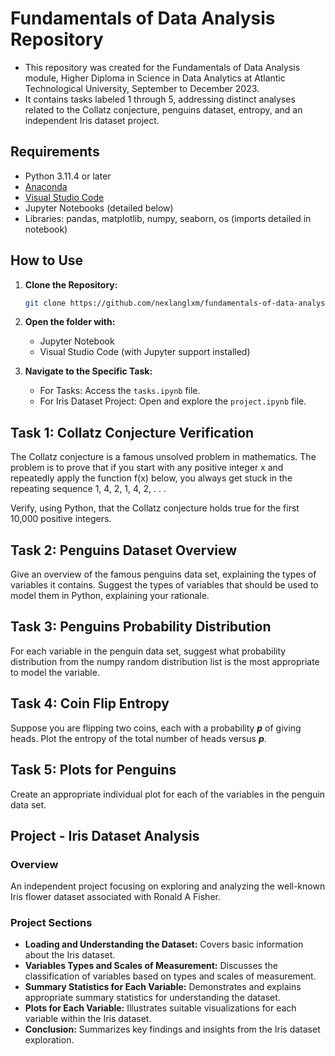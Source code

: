 # Fundamentals of Data Analysis Repository

- This repository was created for the Fundamentals of Data Analysis module, Higher Diploma in Science in Data Analytics at Atlantic Technological University, September to December 2023.
- It contains  tasks labeled  1 through 5, addressing distinct analyses related to the Collatz conjecture, penguins dataset, entropy, and an independent Iris dataset project.

## Requirements

- Python 3.11.4 or later
- [Anaconda](https://www.anaconda.com/download)
- [Visual Studio Code](https://code.visualstudio.com/Download)
- Jupyter Notebooks (detailed below)
- Libraries: pandas, matplotlib, numpy, seaborn, os (imports detailed in notebook)

## How to Use

1. **Clone the Repository:**

   ```bash
   git clone https://github.com/nexlanglxm/fundamentals-of-data-analysis.git
   ```

2. **Open the folder with:**
   - Jupyter Notebook
   - Visual Studio Code (with Jupyter support installed)
3. **Navigate to the Specific Task:**
   - For Tasks:
   Access the `tasks.ipynb` file.
   - For Iris Dataset Project: Open and explore the `project.ipynb` file.

## Task 1: Collatz Conjecture Verification

The Collatz conjecture is a famous unsolved problem in mathematics. The problem is to prove that if you start with any positive integer x and repeatedly apply the function f(x) below, you always get stuck in the repeating sequence 1, 4, 2, 1, 4, 2, . . .

Verify, using Python, that the Collatz conjecture holds true for the first 10,000 positive integers.

## Task 2: Penguins Dataset Overview

Give an overview of the famous penguins data set, explaining the types of variables it contains. Suggest the types of variables that should be used to model them in Python, explaining your rationale.

## Task 3: Penguins Probability Distribution

For each variable in the penguin data set, suggest what probability distribution from the numpy random distribution list is the most appropriate to model the variable.

## Task 4: Coin Flip Entropy

Suppose you are flipping two coins, each with a probability ***p*** of giving heads. Plot the entropy of the total number of heads versus ***p***.

## Task 5:  Plots for Penguins

Create an appropriate individual plot for each of the variables in the penguin data set.

## Project - Iris Dataset Analysis

### Overview

An independent project focusing on exploring and analyzing the well-known Iris flower dataset associated with Ronald A Fisher.

### Project Sections

- **Loading and Understanding the Dataset:** Covers basic information about the Iris dataset.
- **Variables Types and Scales of Measurement:** Discusses the classification of variables based on types and scales of measurement.
- **Summary Statistics for Each Variable:** Demonstrates and explains appropriate summary statistics for understanding the dataset.
- **Plots for Each Variable:** Illustrates suitable visualizations for each variable within the Iris dataset.
- **Conclusion:** Summarizes key findings and insights from the Iris dataset exploration.

